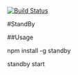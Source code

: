 [![Build Status](https://travis-ci.org/devWayne/httptool.svg?branch=master)](https://travis-ci.org/devWayne/httptool)

#StandBy

##Usage

npm install -g standby

standby start
